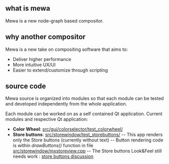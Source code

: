 ## what is mewa
Mewa is a new node-graph based compositor.

## why another compositor
Mewa is a new take on compositing software that aims to:
- Deliver higher performance
- More intuitive UX/UI
- Easier to extend/customize through scripting

## source code
Mewa source is organized into modules so that each module can be tested and developed independently from the whole application.

Each module can be worked on as a self contained Qt application. Current modules and respective Qt application:
- **Color Wheel**: [src/gui/colorselector/test_colorwheel/](src/gui/colorselector/test_colorwheel/)
- **Store buttons**: [src/storewindow/test_storebuttons/](src/storewindow/test_storebuttons/)
-- This app renders only the Store buttons (currently without text)
-- Button rendering code is within *drawButtons()* function in file [src/storewindow/mxstoreview.cpp](src/storewindow/mxstoreview.cpp) 
-- The Store buttons Look&Feel still needs work : [store buttons discussion](https://github.com/Mewatools/mewa-artwork/discussions/5)
